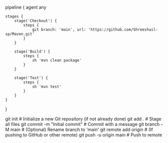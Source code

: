 pipeline {
    agent any

    stages {
        stage('Checkout') {
            steps {
                git branch: 'main', url: 'https://github.com/Shreeshail-sp/Maven.git'
            }
        }

        stage('Build') {
            steps {
                sh 'mvn clean package'
            }
        }

        stage('Test') {
            steps {
                sh 'mvn test'
            }
        }
    }
}


git init                   # Initialize a new Git repository (if not already done)
git add .                  # Stage all files
git commit -m "Initial commit"   # Commit with a message
git branch -M main         # (Optional) Rename branch to 'main'
git remote add origin <url>  # (If pushing to GitHub or other remote)
git push -u origin main    # Push to remote
